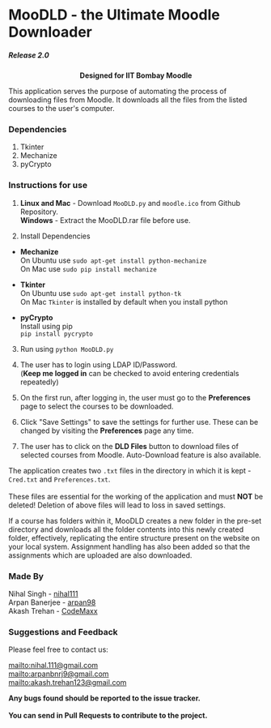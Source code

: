 # MooDLD - the Ultimate Moodle Downloader

##### Release 2.0

<p align="center"><b>Designed for IIT Bombay Moodle</b></p>

This application serves the purpose of automating the process of downloading files from Moodle.
It downloads all the files from the listed courses to the user's computer.

### Dependencies

1. Tkinter
2. Mechanize
3. pyCrypto

### Instructions for use

1. **Linux and Mac** - Download `MooDLD.py` and `moodle.ico` from Github Repository.<br/>
**Windows** - Extract the MooDLD.rar file before use.

2. Install Dependencies
  - **Mechanize**  <br/>On Ubuntu use `sudo apt-get install python-mechanize`<br/>
  On Mac use `sudo pip install mechanize`

  - **Tkinter** <br/>
  On Ubuntu use `sudo apt-get install python-tk`<br>
  On Mac `Tkinter` is installed by default when you install python

  - **pyCrypto**<br/>
  Install using pip<br/>
  `pip install pycrypto`

3. Run using `python MooDLD.py`

4. The user has to login using LDAP ID/Password. <br/>(**Keep me logged in** can be checked to avoid entering credentials repeatedly)

5. On the first run, after logging in, the user must go to the **Preferences** page to select the courses to be downloaded.

6. Click "Save Settings" to save the settings for further use. These can be changed by visiting the **Preferences** page any time.

7. The user has to click on the **DLD Files** button to download files of selected courses from Moodle. Auto-Download feature is also available.


The application creates two `.txt` files in the directory in which it is kept - `Cred.txt` and `Preferences.txt`.
<br/><br/>These files are essential for the working of the application and must **NOT** be deleted! Deletion of above files will lead to loss in saved settings.<br/>

If a course has folders within it, MooDLD creates a new folder in the pre-set directory and downloads all the folder contents into this newly created folder, effectively, replicating the entire structure present on the website on your local system.
Assignment handling has also been added so that the assignments which are uploaded are also downloaded.

### Made By
Nihal Singh - [nihal111](https://github.com/nihal111)<br/>
Arpan Banerjee - [arpan98](https://github.com/arpan98)<br/>
Akash Trehan - [CodeMaxx](https://github.com/CodeMaxx)

### Suggestions and Feedback

Please feel free to contact us:

<mailto:nihal.111@gmail.com><br/>
<mailto:arpanbnrj9@gmail.com><br/>
<mailto:akash.trehan123@gmail.com><br/>

**Any bugs found should be reported to the issue tracker.**<br/><br/>
**You can send in Pull Requests to contribute to the project.**

